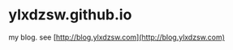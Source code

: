 ylxdzsw.github.io
=================

my blog. see [http://blog.ylxdzsw.com](http://blog.ylxdzsw.com)
